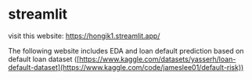 # streamlit

visit this website: https://hongik1.streamlit.app/

The following website includes EDA and loan default prediction based on default loan dataset ([https://www.kaggle.com/datasets/yasserh/loan-default-dataset](https://www.kaggle.com/code/jameslee01/default-risk))
